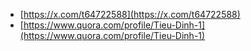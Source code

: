 - [https://x.com/t64722588](https://x.com/t64722588)
- [https://www.quora.com/profile/Tieu-Dinh-1](https://www.quora.com/profile/Tieu-Dinh-1)
